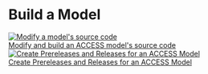 # Build a Model
<div class="card-container">
    <a href="build_source_code" class="vertical-card aspect-ratio1to1">
        <div class="card-image-container">
            <img class="img-contain with-padding white-background" src="/assets/model-config-logos/model_visualisation/build_a_model.png" alt="Modify a model's source code">
        </div>
        <div class="card-text-container bold">   
            Modify and build an ACCESS model's source code
        </div>
    </a>
    <a href="create_a_prerelease" class="vertical-card aspect-ratio1to1">
        <div class="card-image-container">
            <img class="img-contain with-padding white-background" src="/assets/model-config-logos/model_visualisation/create_a_prerelease.png" alt="Create Prereleases and Releases for an ACCESS Model">
        </div>
        <div class="card-text-container bold">   
            Create Prereleases and Releases for an ACCESS Model
        </div>
    </a>
</div>